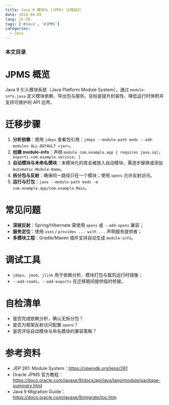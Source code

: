 ```yaml
---
title: Java 9 模块化 (JPMS) 迁移指引
date: 2018-04-05
lang: zh-CN
tags: ['#Java', '#JPMS']
categories:
  - Java
---
```


### 本文目录
<!-- toc -->

# JPMS 概览
Java 9 引入模块系统（Java Platform Module System），通过 `module-info.java` 定义模块依赖、导出包与服务。目标是提升封装性、降低运行时体积并支持可维护的 API 边界。

# 迁移步骤
1. **分析依赖**：使用 `jdeps` 查看包引用：`jdeps --module-path mods --add-modules ALL-DEFAULT <jar>`。
2. **创建 module-info**：声明 `module com.example.app { requires java.sql; exports com.example.service; }`
3. **自动模块与未命名模块**：未模块化的库会被放入自动模块，需逐步替换或添加 `Automatic-Module-Name`。
4. **拆分包与反射**：确保同一路径只在一个模块；使用 `opens` 允许反射访问。
5. **运行与打包**：`java --module-path mods -m com.example.app/com.example.Main`。

# 常见问题
- **深层反射**：Spring/Hibernate 需使用 `opens` 或 `--add-opens` 兼容；
- **服务定位**：使用 `uses` / `provides ... with ...` 声明服务提供者；
- **多模块工程**：Gradle/Maven 插件支持自动生成 `module-info`。

# 调试工具
- `jdeps`、`jmod`、`jlink` 用于依赖分析、模块打包与裁剪运行时镜像；
- `--add-reads`、`--add-exports` 在迁移期间提供临时桥接。

# 自检清单
- 是否完成依赖分析，确认无拆分包？
- 是否为框架反射访问配置 `opens`？
- 是否评估自动模块与命名模块的兼容策略？

# 参考资料
- JEP 261: Module System：https://openjdk.org/jeps/261
- Oracle JPMS 官方教程：https://docs.oracle.com/javase/9/docs/api/java/lang/module/package-summary.html
- Java 9 Migration Guide：https://docs.oracle.com/javase/9/migrate/toc.htm
